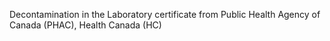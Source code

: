 Decontamination in the Laboratory certificate from Public Health Agency of Canada (PHAC), Health Canada (HC)
